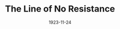 ---
title: The Line of No Resistance
date: 1923-11-24
closing_date:
layout: productions
featured_image:
image_caption:
image_credit:
playbill:
Theatre: Theatre Jacksonville
cast:
- Jean Robertson: Hazel L'Engle
- George Robertson: J. B. Lucy
- Ethel Quenton: Laurine Goffin
crew:
- Director: Harrison Gibbs Prentice
- Scene Arrangement: Mrs. Alfred C. Ulmer
external_links:
---